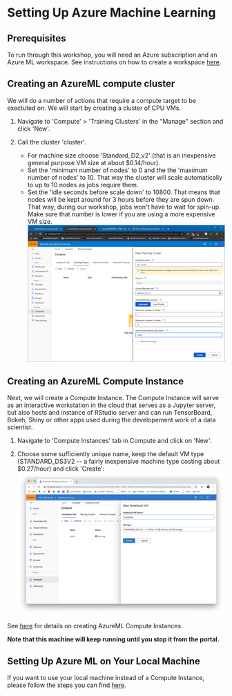 # Setting Up Azure Machine Learning

## Prerequisites
To run through this workshop, you will need an Azure subscription and an Azure ML workspace. See instructions on how to create a workspace [here](https://docs.microsoft.com/en-us/azure/machine-learning/service/how-to-manage-workspace).

## Creating an AzureML compute cluster
We will do a number of actions that require a compute target to be exectuted on. We will start by creating a cluster of CPU VMs.

1. Navigate to 'Compute' > 'Training Clusters' in the "Manage" section and click 'New'.

1. Call the cluster 'cluster'.
    - For machine size choose 'Standard_D2_v2' (that is an inexpensive general purpose VM size at about $0.14/hour). 
    - Set the 'minimum number of nodes' to 0 and the  the 'maximum number of nodes' to 10. That way the cluster will scale automatically to up to 10 nodes as jobs require them.
    - Set the 'Idle seconds before scale down' to 10800. That means that nodes will be kept around for 3 hours before they are spun down. That way, during our workshop, jobs won't have to wait for spin-up. Make sure that number is lower if you are using a more expensive VM size.
![](create_cluster.png)

## Creating an AzureML Compute Instance

Next, we will create a Compute Instance. The Compute Instance will serve as an interactive workstation in the cloud that serves as a Jupyter server, but also hosts and instance of RStudio server and can run TensorBoard, Bokeh, Shiny or other apps used during the developement work of a data scientist.

1. Navigate to 'Compute Instances' tab in Compute and click on 'New'.
 
1. Choose some sufficiently unique name, keep the default VM type (STANDARD_DS3V2 -- a fairly inexpensive machine type costing about $0.27/hour) and click 'Create':
![](create_notebook_vm.png)

See [here](https://docs.microsoft.com/en-us/azure/machine-learning/service/how-to-configure-environment#notebookvm) for details on creating AzureML Compute Instances.

**Note that this machine will keep running until you stop it from the portal.**

## Setting Up Azure ML on Your Local Machine
If you want to use your local machine instead of a Compute Instance, please follow the steps you can find [here](https://github.com/Azure/MachineLearningNotebooks/tree/master/how-to-use-azureml/automated-machine-learning#setup-using-a-local-conda-environment).

